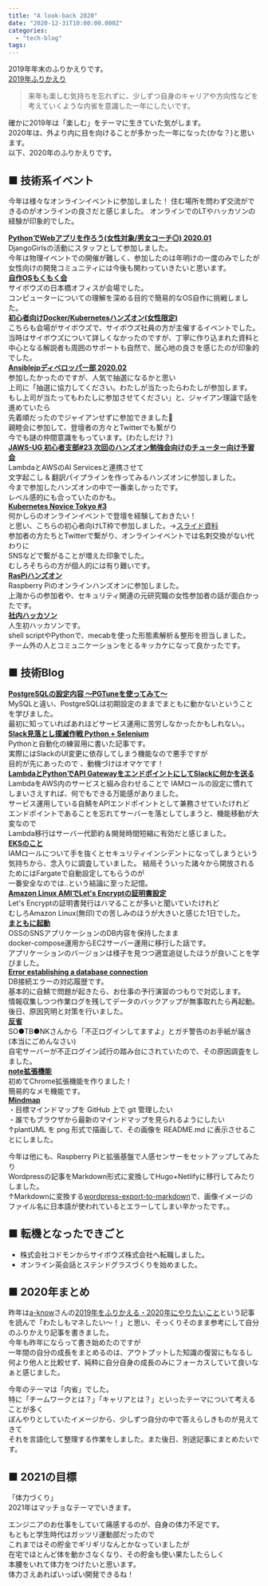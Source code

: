 ```yaml
---
title: "A look-back 2020"
date: "2020-12-31T10:00:00.000Z"
categories: 
  - "tech-blog"
tags: 
---
```


2019年年末のふりかえりです。  
[2019年ふりかえり](https://suwa3.netlify.app/posts/2019-12-31-2019%E5%B9%B4%E3%81%B5%E3%82%8A%E3%81%8B%E3%81%88%E3%82%8A/)

> 来年も楽しむ気持ちを忘れずに、少しずつ自身のキャリアや方向性などを
> 考えていくような内省を意識した一年にしたいです。

確かに2019年は「楽しむ」をテーマに生きていた気がします。  
2020年は、外より内に目を向けることが多かった一年になった(かな？)と思います。  
以下、2020年のふりかえりです。

## ■ 技術系イベント
今年は様々なオンラインイベントに参加しました！
住む場所を問わず交流ができるのがオンラインの良さだと感じました。
オンラインでのLTやハッカソンの経験が印象的でした。

**[PythonでWebアプリを作ろう(女性対象/男女コーチ◎) 2020.01](https://djangogirls-org.connpass.com/event/160379/)**  
    DjangoGirlsの活動にスタッフとして参加しました。  
    今年は物理イベントでの開催が難しく、参加したのは年明けの一度のみでしたが  
    女性向けの開発コミュニティには今後も関わっていきたいと思います。  
**[自作OSもくもく会](https://suwa3.netlify.app/posts/2020-01-12-%E8%87%AA%E4%BD%9Cos%E3%82%82%E3%81%8F%E3%82%82%E3%81%8F%E4%BC%9A/)**  
    サイボウズの日本橋オフィスが会場でした。  
    コンピューターについての理解を深める目的で簡易的なOS自作に挑戦しました。  
**[初心者向けDocker/Kubernetesハンズオン(女性限定)](https://tatsunoko.connpass.com/event/159292/)**  
    こちらも会場がサイボウズで、サイボウズ社員の方が主催するイベントでした。  
    当時はサイボウズについて詳しくなかったのですが、丁寧に作り込まれた資料と  
    中心となる解説者も周囲のサポートも自然で、居心地の良さを感じたのが印象的でした。  
**[Ansiblejpディベロッパー部 2020.02](https://ansible-users.connpass.com/event/162758/)**  
    参加したかったのですが、人気で抽選になるかと思い  
    上司に「抽選に協力してください。わたしが当たったらわたしが参加します。  
    もし上司が当たってもわたしに参加させてください」と、ジャイアン理論で話を進めていたら  
    先着順だったのでジャイアンせずに参加できました🙌  
    親睦会に参加して、登壇者の方々とTwitterでも繋がり  
    今でも謎の仲間意識をもっています。(わたしだけ？)  
**[JAWS-UG 初心者支部#23 次回のハンズオン勉強会向けのチューター向け予習会](https://jawsug-bgnr.connpass.com/event/163557/)**  
    LambdaとAWSのAI Servicesと連携させて  
    文字起こし & 翻訳パイプラインを作ってみるハンズオンに参加しました。  
    今まで参加したハンズオンの中で一番楽しかったです。  
    レベル感的にも合っていたのかも。  
**[Kubernetes Novice Tokyo #3](https://k8s-novice-jp.connpass.com/event/181410/)**  
    何かしらのオンラインイベントで登壇を経験しておきたい！  
    と思い、こちらの初心者向けLT枠で参加しました。→[スライド資料](https://speakerdeck.com/ishizuka427/eks-on-fargate)  
    参加者の方たちとTwitterで繋がり、オンラインイベントでは名刺交換がない代わりに  
    SNSなどで繋がることが増えた印象でした。  
    むしろそちらの方が個人的には有り難いです。  
**[RasPiハンズオン](https://suwa3.netlify.app/posts/2020-07-22-raspi%E3%83%8F%E3%83%B3%E3%82%BA%E3%82%AA%E3%83%B3/)**  
    Raspberry Piのオンラインハンズオンに参加しました。  
    上海からの参加者や、セキュリティ関連の元研究職の女性参加者の話が面白かったです。  
**[社内ハッカソン](https://suwa3.netlify.app/posts/2020-10-26-%E3%83%8F%E3%83%83%E3%82%AB%E3%82%BD%E3%83%B3%E3%81%AA%E3%81%A9/)**  
    人生初ハッカソンです。  
    shell scriptやPythonで、mecabを使った形態素解析＆整形を担当しました。  
    チーム外の人とコミュニケーションをとるキッカケになって良かったです。  
    
## ■ 技術Blog
**[PostgreSQLの設定内容 〜PGTuneを使ってみて〜](https://qiita.com/suwa3/items/ccec9a757408a6fab695)**  
    MySQLと違い、PostgreSQLは初期設定のままでまともに動かないということを学びました。  
    最初に知っていればあれほどサービス運用に苦労しなかったかもしれない。。  
**[Slack見落とし撲滅作戦 Python + Selenium](https://suwa3.netlify.app/posts/2020-01-19-slack%E8%A6%8B%E8%90%BD%E3%81%A8%E3%81%97%E6%92%B2%E6%BB%85%E4%BD%9C%E6%88%A6-python-selenium/)**  
    Pythonと自動化の練習用に書いた記事です。  
    実際にはSlackのUI変更に依存してしまう機能なので悪手ですが  
    目的が先にあったので 、動機づけはオマケです！  
**[LambdaとPythonでAPI GatewayをエンドポイントにしてSlackに何かを送る](https://qiita.com/suwa3/items/2d1f05c77b5641f98619)**  
    LambdaをAWS内のサービスと組み合わせることで
    IAMロールの設定に慣れてしまいさえすれば、何でもできる万能感がありました。  
    サービス運用している自鯖をAPIエンドポイントとして兼務させていたけれど  
    エンドポイントであることを忘れてサーバーを落としてしまうと、機能移動が大変なので  
    Lambda移行はサーバー代節約＆開発時間短縮に有効だと感じました。  
**[EKSのこと](https://suwa3.netlify.app/posts/2020-02-19-eks%E3%81%AE%E3%81%93%E3%81%A8/)**  
    IAMロールについて手を抜くとセキュリティインシデントになってしまうという気持ちから、念入りに調査していました。
    結局そういった諸々から開放されるためにはFargateで自動設定してもらうのが  
    一番安全なのでは..という結論に至った記憶。  
**[Amazon Linux AMIでLet's Encryptの証明書設定](https://suwa3.netlify.app/posts/2020-03-01-amazon-linux-ami%E3%81%A7lets-encrypt%E3%81%AE%E8%A8%BC%E6%98%8E%E6%9B%B8%E8%A8%AD%E5%AE%9A/)**  
    Let's Encryptの証明書発行はハマることが多いと聞いていたけれど  
    むしろAmazon Linux(無印)での苦しみのほうが大きいと感じた1日でした。  
**[まともに起動](https://suwa3.netlify.app/posts/2020-03-14-%E3%81%BE%E3%81%A8%E3%82%82%E3%81%AB%E8%B5%B7%E5%8B%95/)**  
    OSSのSNSアプリケーションのDB内容を保持したまま  
    docker-compose運用からEC2サーバー運用に移行した話です。  
    アプリケーションのバージョンは様子を見つつ適宜追従したほうが良いことを学びました。  
**[Error establishing a database connection](https://suwa3.netlify.app/posts/2020-05-14-error-establishing-a-database-connection/)**  
    DB接続エラーの対応履歴です。  
    基本的に自鯖で問題が起きたら、お仕事の予行演習のつもりで対応します。  
    情報収集しつつ作業ログを残してデータのバックアップが無事取れたら再起動。  
    後日、原因究明と対策を行いました。  
**[反省](https://suwa3.netlify.app/posts/2020-05-16-%E5%8F%8D%E7%9C%81/)**  
    SO●TB●NKさんから「不正ログインしてますよ」とガチ警告のお手紙が届き(本当にごめんなさい)  
    自宅サーバーが不正ログイン試行の踏み台にされていたので、その原因調査をしました。  
**[note拡張機能](https://suwa3.netlify.app/posts/2020-07-19-note%E6%8B%A1%E5%BC%B5%E6%A9%9F%E8%83%BD/)**  
    初めてChrome拡張機能を作りました！  
    簡易的なメモ機能です。  
**[Mindmap](https://suwa3.netlify.app/posts/2020-11-28-mindmap/)**  
    ・目標マインドマップを GitHub 上で git 管理したい  
    ・誰でもブラウザから最新のマインドマップを見られるようにしたい  
    ↑plantUML を png 形式で描画して、その画像を README.md に表示させることにしました。  
    
今年は他にも、Raspberry Piと拡張基盤で人感センサーをセットアップしてみたり  
Wordpressの記事をMarkdown形式に変換してHugo+Netlifyに移行してみたりしました。  
↑Markdownに変換する[wordpress-export-to-markdown](https://github.com/lonekorean/wordpress-export-to-markdown)で、画像イメージのファイル名に日本語が使われているとエラーしてしまい辛かったです。。

## ■ 転機となったできごと
- 株式会社コドモンからサイボウズ株式会社へ転職しました。  
- オンライン英会話とステンドグラスづくりを始めました。  

## ■ 2020年まとめ
昨年は[a-know](https://twitter.com/a_know)さんの[2019年をふりかえる・2020年にやりたいこと](https://blog.a-know.me/entry/2019/12/30/151206)という記事を読んで「わたしもマネしたい〜！」と思い、そっくりそのまま参考にして自分のふりかえり記事を書きました。  
今年も昨年にならって書き始めたのですが  
一年間の自分の成長をまとめるのは、アウトプットした知識の復習にもなるし  
何より他人と比較せず、純粋に自分自身の成長のみにフォーカスしていて良いなぁと感じました。  

今年のテーマは「内省」でした。  
特に「チームワークとは？」「キャリアとは？」といったテーマについて考えることが多く  
ぼんやりとしていたイメージから、少しずつ自分の中で答えらしきものが見えてきて  
それを言語化して整理する作業をしました。また後日、別途記事にまとめたいです。  

## ■ 2021の目標
「体力づくり」  
2021年はマッチョなテーマでいきます。  

エンジニアのお仕事をしていて痛感するのが、自身の体力不足です。  
もともと学生時代はガッツリ運動部だったので  
これまではその貯金でギリギリなんとかなっていましたが  
在宅でほとんど体を動かさなくなり、その貯金も使い果たしたらしく  
本腰をいれて体力をつけたいと思います。  
体力さえあればいっぱい開発できるね！  
